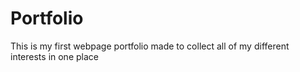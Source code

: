 # Portfolio

This is my first webpage portfolio made to 
collect all of my different interests in one place 

